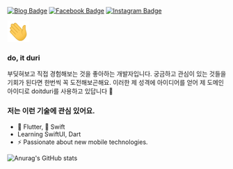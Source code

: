 [![Blog Badge](https://img.shields.io/badge/-Blog-000?style=for-the-badge&logo=Github&logoColor=white&link=https://github.com/lucasgdb)](https://doitduri.tistory.com/)
[![Facebook Badge](https://img.shields.io/badge/facebook-1877f2?style=for-the-badge&logo&logo=facebook&logoColor=white&link=https://www.facebook.com/zzsza)](https://www.facebook.com/doitduri)
[![Instagram Badge](https://img.shields.io/badge/-Instagram-C13584?style=for-the-badge&labelColor=C13584&logo=instagram&logoColor=white&link=https://www.instagram.com/doitduri/)](https://www.instagram.com/doitduri/)

<img style="margin: 0 auto" src="https://github.com/ABSphreak/ABSphreak/blob/master/gifs/Hi.gif" height="50"> 


### do, it duri
부딪혀보고 직접 경험해보는 것을 좋아하는 개발자입니다. 궁금하고 관심이 있는 것들을 기회가 된다면 한번씩 꼭 도전해보곤해요. 이러한 제 성격에 아이디어를 얻어 제 도메인 아이디로 doitduri를 사용하고 있답니다 🙂 

### 저는 이런 기술에 관심 있어요.
- 💙 Flutter, 💛 Swift  
- Learning SwiftUI, Dart
- ⚡ Passionate about new mobile technologies.


![Anurag's GitHub stats](https://github-readme-stats.vercel.app/api?username=doitduri&count_private=true)

	
	
